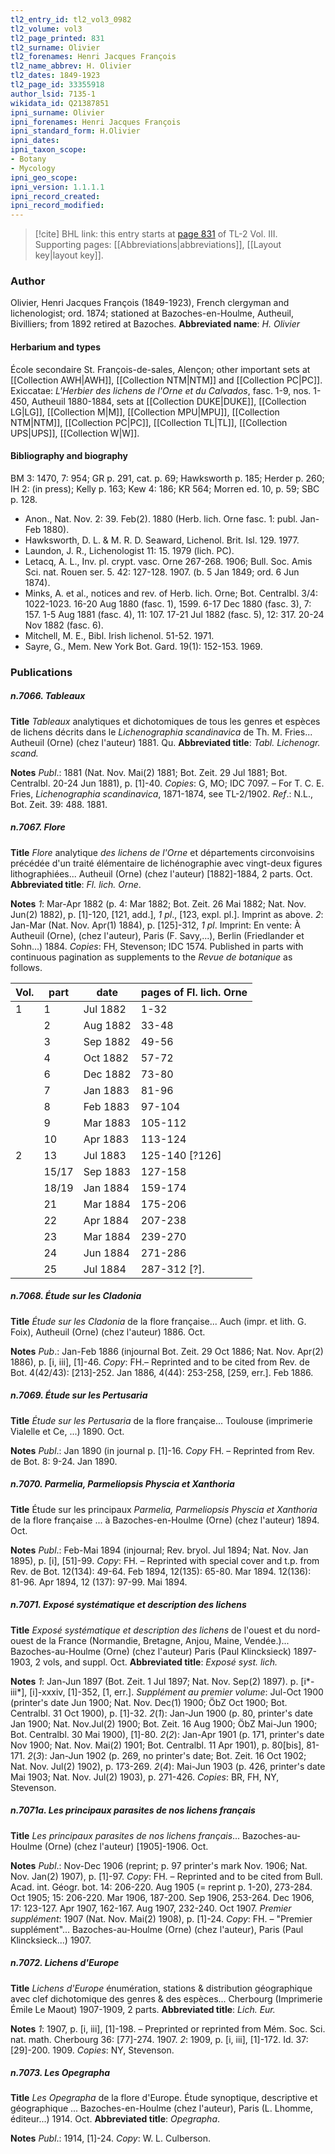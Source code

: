 ```yaml
---
tl2_entry_id: tl2_vol3_0982
tl2_volume: vol3
tl2_page_printed: 831
tl2_surname: Olivier
tl2_forenames: Henri Jacques François
tl2_name_abbrev: H. Olivier
tl2_dates: 1849-1923
tl2_page_id: 33355918
author_lsid: 7135-1
wikidata_id: Q21387851
ipni_surname: Olivier
ipni_forenames: Henri Jacques François
ipni_standard_form: H.Olivier
ipni_dates: 
ipni_taxon_scope: 
- Botany
- Mycology
ipni_geo_scope: 
ipni_version: 1.1.1.1
ipni_record_created: 
ipni_record_modified:
---
```



> [!cite] BHL link: this entry starts at [page 831](https://www.biodiversitylibrary.org/page/33355918) of TL-2 Vol. III.
> Supporting pages: [[Abbreviations|abbreviations]], [[Layout key|layout key]].

### Author

Olivier, Henri Jacques François (1849-1923), French clergyman and lichenologist; ord. 1874; stationed at Bazoches-en-Houlme, Autheuil, Bivilliers; from 1892 retired at Bazoches. 
**Abbreviated name**: *H. Olivier*

#### Herbarium and types

École secondaire St. François-de-sales, Alençon; other important sets at [[Collection AWH|AWH]], [[Collection NTM|NTM]] and [[Collection PC|PC]]. Exiccatae: *L'Herbier des lichens de l'Orne et du Calvados*, fasc. 1-9, nos. 1-450, Autheuil 1880-1884, sets at [[Collection DUKE|DUKE]], [[Collection LG|LG]], [[Collection M|M]], [[Collection MPU|MPU]], [[Collection NTM|NTM]], [[Collection PC|PC]], [[Collection TL|TL]], [[Collection UPS|UPS]], [[Collection W|W]].

#### Bibliography and biography

BM 3: 1470, 7: 954; GR p. 291, cat. p. 69; Hawksworth p. 185; Herder p. 260; IH 2: (in press); Kelly p. 163; Kew 4: 186; KR 564; Morren ed. 10, p. 59; SBC p. 128.
- Anon., Nat. Nov. 2: 39. Feb(2). 1880 (Herb. lich. Orne fasc. 1: publ. Jan-Feb 1880).
- Hawksworth, D. L. & M. R. D. Seaward, Lichenol. Brit. Isl. 129. 1977.
- Laundon, J. R., Lichenologist 11: 15. 1979 (lich. PC).
- Letacq, A. L., Inv. pl. crypt. vasc. Orne 267-268. 1906; Bull. Soc. Amis Sci. nat. Rouen ser. 5. 42: 127-128. 1907. (b. 5 Jan 1849; ord. 6 Jun 1874).
- Minks, A. et al., notices and rev. of Herb. lich. Orne; Bot. Centralbl. 3/4: 1022-1023. 16-20 Aug 1880 (fasc. 1), 1599. 6-17 Dec 1880 (fasc. 3), 7: 157. 1-5 Aug 1881 (fasc. 4), 11: 107. 17-21 Jul 1882 (fasc. 5), 12: 317. 20-24 Nov 1882 (fasc. 6).
- Mitchell, M. E., Bibl. Irish lichenol. 51-52. 1971.
- Sayre, G., Mem. New York Bot. Gard. 19(1): 152-153. 1969.

### Publications

##### n.7066. Tableaux

**Title**
*Tableaux* analytiques et dichotomiques de tous les genres et espèces de lichens décrits dans le *Lichenographia scandinavica* de Th. M. Fries... Autheuil (Orne) (chez l'auteur) 1881. Qu.
**Abbreviated title**: *Tabl. Lichenogr. scand.*

**Notes**
*Publ*.: 1881 (Nat. Nov. Mai(2) 1881; Bot. Zeit. 29 Jul 1881; Bot. Centralbl. 20-24 Jun 1881), p. \[1\]-40. *Copies*: G, MO; IDC 7097. – For T. C. E. Fries, *Lichenographia scandinavica*, 1871-1874, see TL-2/1902.
*Ref*.: N.L., Bot. Zeit. 39: 488. 1881.

##### n.7067. Flore

**Title**
*Flore* analytique *des lichens de l'Orne* et départements circonvoisins précédée d'un traité élémentaire de lichénographie avec vingt-deux figures lithographiées... Autheuil (Orne) (chez l'auteur) \[1882\]-1884, 2 parts. Oct.
**Abbreviated title**: *Fl. lich. Orne*.

**Notes**
*1*: Mar-Apr 1882 (p. 4: Mar 1882; Bot. Zeit. 26 Mai 1882; Nat. Nov. Jun(2) 1882), p. \[1\]-120, \[121, add.\], *1 pl*., \[123, expl. pl.\]. Imprint as above.
*2*: Jan-Mar (Nat. Nov. Apr(1) 1884), p. \[125\]-312, *1 pl*. Imprint: En vente: À Autheuil (Orne), (chez l'auteur), Paris (F. Savy,...), Berlin (Friedlander et Sohn...) 1884.
*Copies*: FH, Stevenson; IDC 1574.
Published in parts with continuous pagination as supplements to the *Revue de botanique* as follows.

|Vol.	|part	|date	|pages of Fl. lich. Orne|
|---	|---	|---	|---	|
|1	|1	|Jul 1882	|1-32|
|	|2	|Aug 1882	|33-48|
|	|3	|Sep 1882	|49-56|
|	|4	|Oct 1882	|57-72|
|	|6	|Dec 1882	|73-80|
|	|7	|Jan 1883	|81-96|
|	|8	|Feb 1883	|97-104|
|	|9	|Mar 1883	|105-112|
|	|10	|Apr 1883	|113-124|
|2	|13	|Jul 1883	|125-140 \[?126\]|
|	|15/17	|Sep 1883	|127-158|
|	|18/19	|Jan 1884	|159-174|
|	|21	|Mar 1884	|175-206|
|	|22	|Apr 1884	|207-238|
|	|23	|Mar 1884	|239-270|
|	|24	|Jun 1884	|271-286|
|	|25	|Jul 1884	|287-312 \[?\].|

##### n.7068. Étude sur les Cladonia

**Title**
*Étude sur les Cladonia* de la flore française... Auch (impr. et lith. G. Foix), Autheuil (Orne) (chez l'auteur) 1886. Oct.

**Notes**
*Pub*.: Jan-Feb 1886 (injournal Bot. Zeit. 29 Oct 1886; Nat. Nov. Apr(2) 1886), p. \[i, iii\], \[1\]-46. *Copy*: FH.– Reprinted and to be cited from Rev. de Bot. 4(42/43): \[213\]-252. Jan 1886, 4(44): 253-258, \[259, err.\]. Feb 1886.

##### n.7069. Étude sur les Pertusaria

**Title**
*Étude sur les Pertusaria* de la flore française... Toulouse (imprimerie Vialelle et Ce, ...) 1890. Oct.

**Notes**
*Publ*.: Jan 1890 (in journal p. \[1\]-16. *Copy* FH. – Reprinted from Rev. de Bot. 8: 9-24. Jan 1890.

##### n.7070. Parmelia, Parmeliopsis Physcia et Xanthoria

**Title**
Étude sur les principaux *Parmelia, Parmeliopsis Physcia et Xanthoria* de la flore française ... à Bazoches-en-Houlme (Orne) (chez l'auteur) 1894. Oct.

**Notes**
*Publ*.: Feb-Mai 1894 (injournal; Rev. bryol. Jul 1894; Nat. Nov. Jan 1895), p. \[i\], \[51\]-99.
*Copy*: FH. – Reprinted with special cover and t.p. from Rev. de Bot. 12(134): 49-64. Feb 1894, 12(135): 65-80. Mar 1894. 12(136): 81-96. Apr 1894, 12 (137): 97-99. Mai 1894.

##### n.7071. Exposé systématique et description des lichens

**Title**
*Exposé systématique et description des lichens* de l'ouest et du nord-ouest de la France (Normandie, Bretagne, Anjou, Maine, Vendée.)... Bazoches-au-Houlme (Orne) (chez l'auteur) Paris (Paul Klincksieck) 1897-1903, 2 vols, and suppl. Oct.
**Abbreviated title**: *Exposé syst. lich.*

**Notes**
*1*: Jan-Jun 1897 (Bot. Zeit. 1 Jul 1897; Nat. Nov. Sep(2) 1897). p. \[i\*-iii\*\], \[i\]-xxxiv, \[1\]-352, \[1, err.\].
*Supplément au premier volume*: Jul-Oct 1900 (printer's date Jun 1900; Nat. Nov. Dec(1) 1900; ÖbZ Oct 1900; Bot. Centralbl. 31 Oct 1900), p. \[1\]-32.
*2*(*1*): Jan-Jun 1900 (p. 80, printer's date Jan 1900; Nat. Nov.Jul(2) 1900; Bot. Zeit. 16 Aug 1900; ÖbZ Mai-Jun 1900; Bot. Centralbl. 30 Mai 1900), \[1\]-80.
*2*(*2*): Jan-Apr 1901 (p. 171, printer's date Nov 1900; Nat. Nov. Mai(2) 1901; Bot. Centralbl. 11 Apr 1901), p. 80\[bis\], 81-171.
*2*(*3*): Jan-Jun 1902 (p. 269, no printer's date; Bot. Zeit. 16 Oct 1902; Nat. Nov. Jul(2) 1902), p. 173-269.
*2*(*4*): Mai-Jun 1903 (p. 426, printer's date Mai 1903; Nat. Nov. Jul(2) 1903), p. 271-426.
*Copies*: BR, FH, NY, Stevenson.

##### n.7071a. Les principaux parasites de nos lichens français

**Title**
*Les principaux parasites de nos lichens français*... Bazoches-au-Houlme (Orne) (chez l'auteur) \[1905\]-1906. Oct.

**Notes**
*Publ*.: Nov-Dec 1906 (reprint; p. 97 printer's mark Nov. 1906; Nat. Nov. Jan(2) 1907), p. \[1\]-97. *Copy*: FH. – Reprinted and to be cited from Bull. Acad. int. Géogr. bot. 14: 206-220. Aug 1905 (= reprint p. 1-20), 273-284. Oct 1905; 15: 206-220. Mar 1906, 187-200. Sep 1906, 253-264. Dec 1906, 17: 123-127. Apr 1907, 162-167. Aug 1907, 232-240. Oct 1907.
*Premier supplément*: 1907 (Nat. Nov. Mai(2) 1908), p. \[1\]-24. *Copy*: FH. – "Premier supplément"... Bazoches-au-Houlme (Orne) (chez l'auteur), Paris (Paul Klincksieck...) 1907.

##### n.7072. Lichens d'Europe

**Title**
*Lichens d'Europe* énumération, stations & distribution géographique avec clef dichotomique des genres & des espèces... Cherbourg (Imprimerie Émile Le Maout) 1907-1909, 2 parts.
**Abbreviated title**: *Lich. Eur.*

**Notes**
*1*: 1907, p. \[i, iii\], \[1\]-198. – Preprinted or reprinted from Mém. Soc. Sci. nat. math. Cherbourg 36: \[77\]-274. 1907.
*2*: 1909, p. \[i, iii\], \[1\]-172. Id. 37: \[29\]-200. 1909.
*Copies*: NY, Stevenson.

##### n.7073. Les Opegrapha

**Title**
*Les Opegrapha* de la flore d'Europe. Étude synoptique, descriptive et géographique ... Bazoches-en-Houlme (chez l'auteur), Paris (L. Lhomme, éditeur...) 1914. Oct.
**Abbreviated title**: *Opegrapha*.

**Notes**
*Publ*.: 1914, \[1\]-24. *Copy*: W. L. Culberson.


